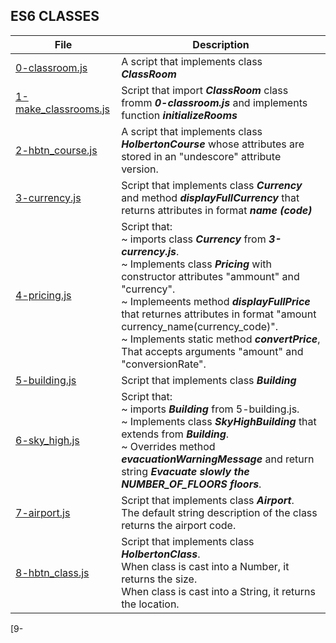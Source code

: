 ## ES6 CLASSES

File | Description
---- | -----------
[0-classroom.js](./0-classroom.js) | A script that implements class ***ClassRoom***
[1-make_classrooms.js](./1-make_classrooms.js) | Script that import ***ClassRoom*** class fromm ***0-classroom.js*** and implements function ***initializeRooms***
[2-hbtn_course.js](./2-hbtn_course.js) | A script that implements class ***HolbertonCourse*** whose attributes are stored in an "undescore" attribute version.
[3-currency.js](./3-currency.js) | Script that implements class ***Currency*** and method ***displayFullCurrency*** that returns attributes in format ***name (code)***
[4-pricing.js](./4-pricing.js) | Script that:<br>~ imports class ***Currency*** from ***3-currency.js***.<br>~ Implements class ***Pricing*** with constructor attributes "ammount" and "currency".<br>~ Implemeents method ***displayFullPrice*** that returnes attributes in format "amount currency_name(currency_code)".<br>~ Implements static method ***convertPrice***, That accepts arguments "amount" and "conversionRate".
[5-building.js](./5-building.js) | Script that implements class ***Building***
[6-sky_high.js](6-sky_high.js) | Script that:<br>~ imports ***Building*** from 5-building.js.<br> ~ Implements class ***SkyHighBuilding*** that extends from ***Building***.<br> ~ Overrides method ***evacuationWarningMessage*** and return string ***Evacuate slowly the NUMBER_OF_FLOORS floors***.
[7-airport.js](./7-airport.js) | Script that implements class ***Airport***.<br>The default string description of the class returns the airport code.
[8-hbtn_class.js](./8-hbtn_class.js) | Script that implements class ***HolbertonClass***.<br>When class is cast into a Number, it returns the size.<br>When class is cast into a String, it returns the location.
[9-
